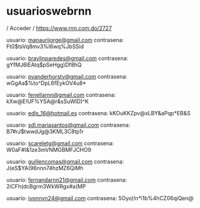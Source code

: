 # usuarioswebrnn

\/ Acceder \/
https://www.rnn.com.do/2727

usuario: manaurijorge@gmail.com
contrasena: Ft0$tsVq8mv3%I6wq%JbSSid

usuario: braylinparedes@gmail.com
contrasena: gYfMJ6lEAtq$pSeHgg)Df8hQ

usuario: pvanderhorstv@gmail.com
contrasena: wGgAa$%to^DpL6fEykOV4u8*

usuario: fenellarnn@gmail.com 
contrasena: kXw@E!UF%YSA@r&sSuWlD)^K

usuario: edls_16@hotmail.es
contrasena: kKOuKKZpv@xLBY&aPqp*EB&S

usuario: sdl.mariasantos@gmail.com
contrasena: B7#rJ$twwdJg@3KML3C8tp1r

usuario: scareletg@gmail.com
contrasena: W0aF#I&1ze3mVNMGBMFJCHO9

usuario: guillencomas@gmail.com
contrasena: J(eS$YA(96nnn74hzMZ6QiMh

usuario: fernandarnn21@gmail.com
contrasena: 2iCFh(dcBgrm3WkWRgx#a(MP

usuario: ivonnyn24@gmail.com
contrasena: 5Oyo)!n*i1b%4hCZ06qiQen@
